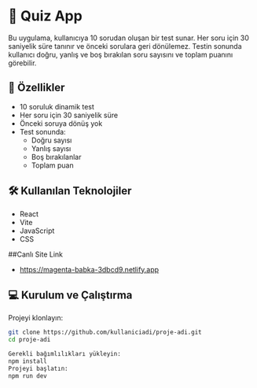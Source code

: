 # 🧠 Quiz App

Bu uygulama, kullanıcıya 10 sorudan oluşan bir test sunar. Her soru için 30 saniyelik süre tanınır ve önceki sorulara geri dönülemez. Testin sonunda kullanıcı doğru, yanlış ve boş bırakılan soru sayısını ve toplam puanını görebilir.

## 🚀 Özellikler

- 10 soruluk dinamik test
- Her soru için 30 saniyelik süre
- Önceki soruya dönüş yok
- Test sonunda:
  - Doğru sayısı
  - Yanlış sayısı
  - Boş bırakılanlar
  - Toplam puan

## 🛠️ Kullanılan Teknolojiler

- React
- Vite
- JavaScript
- CSS

##Canlı Site Link
- https://magenta-babka-3dbcd9.netlify.app

## 💻 Kurulum ve Çalıştırma

Projeyi klonlayın:

```bash
git clone https://github.com/kullaniciadi/proje-adi.git
cd proje-adi

Gerekli bağımlılıkları yükleyin:
npm install
Projeyi başlatın:
npm run dev




